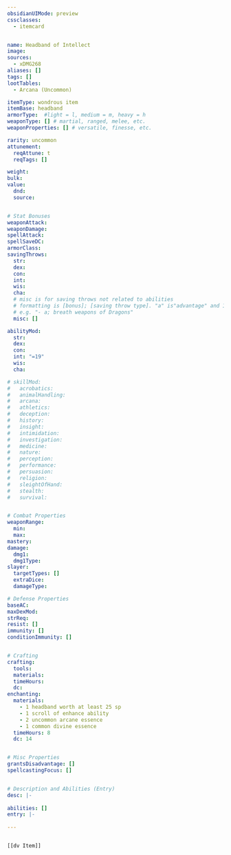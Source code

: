 ```yaml
---
obsidianUIMode: preview
cssclasses:
  - itemcard


name: Headband of Intellect
image: 
sources: 
  - xDMG268
aliases: []
tags: []
lootTables: 
  - Arcana (Uncommon)

itemType: wondrous item
itemBase: headband
armorType:  #light = l, medium = m, heavy = h
weaponType: [] # martial, ranged, melee, etc.
weaponProperties: [] # versatile, finesse, etc.

rarity: uncommon
attunement:
  reqAttune: t
  reqTags: []

weight: 
bulk: 
value:
  dnd: 
  source: 


# Stat Bonuses
weaponAttack: 
weaponDamage:
spellAttack:
spellSaveDC:
armorClass: 
savingThrows: 
  str:
  dex:
  con:
  int:
  wis:
  cha:
  # misc is for saving throws not related to abilities
  # formatting is [bonus]; [saving throw type]. "a" is"advantage" and 1,2,3 are for +1,+2,+3 etc. 
  # e.g. "- a; breath weapons of Dragons"
  misc: []

abilityMod:
  str: 
  dex: 
  con: 
  int: "=19"
  wis: 
  cha: 

# skillMod:
#   acrobatics:
#   animalHandling:
#   arcana:
#   athletics:
#   deception:
#   history:
#   insight:
#   intimidation:
#   investigation:
#   medicine:
#   nature:
#   perception:
#   performance:
#   persuasion:
#   religion:
#   sleightOfHand:
#   stealth:
#   survival:


# Combat Properties
weaponRange:
  min: 
  max: 
mastery: 
damage:
  dmg1: 
  dmg1Type: 
slayer:
  targetTypes: []
  extraDice: 
  damageType: 

# Defense Properties
baseAC: 
maxDexMod: 
strReq: 
resist: []
immunity: []
conditionImmunity: []


# Crafting
crafting:
  tools: 
  materials:
  timeHours: 
  dc: 
enchanting:
  materials: 
    - 1 headband worth at least 25 sp
    - 1 scroll of enhance ability
    - 2 uncommon arcane essence
    - 1 common divine essence
  timeHours: 8
  dc: 14


# Misc Properties
grantsDisadvantage: []
spellcastingFocus: []


# Description and Abilities (Entry)
desc: |-
  
abilities: []
entry: |-
   
---
```


```meta-bind-embed

[[dv Item]]

```